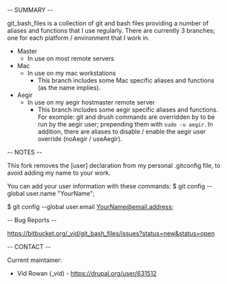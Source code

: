 -- SUMMARY --

git_bash_files is a collection of git and bash files providing a number of aliases and functions that I use regularly. 
There are currently 3 branches; one for each platform / environment that I work in.

* Master
  * In use on most remote servers
* Mac
  * In use on my mac workstations
    * This branch includes some Mac specific aliases and functions (as the name implies).
* Aegir
  * In use on my aegir hostmaster remote server
    * This branch includes some aegir specific aliases and functions. For exomple: git and drush commands are overridden by to be run by the aegir user; prepending them with <code>sudo -u aegir</code>. In addition, there are aliases to disable / enable the aegir user override (noAegir / useAegir).

-- NOTES --

This fork removes the [user] declaration from my personal .gitconfig file, to avoid adding my name to your work. 

You can add your user information with these commands: 
$ git config --global user.name "YourName"; 

$ git config --global user.email YourName@email.address; 

-- Bug Reports --

https://bitbucket.org/_vid/git_bash_files/issues?status=new&status=open

-- CONTACT --

Current maintainer:
* Vid Rowan (_vid) - https://drupal.org/user/631512